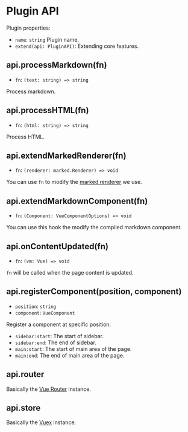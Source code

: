 # Plugin API

Plugin properties:

- `name`: `string` Plugin name.
- `extend(api: PluginAPI)`: Extending core features.

## api.processMarkdown(fn)

- `fn`: `(text: string) => string`

Process markdown.

## api.processHTML(fn)

- `fn`: `(html: string) => string`

Process HTML.

## api.extendMarkedRenderer(fn)

- `fn`: `(renderer: marked.Renderer) => void`

You can use `fn` to modify the [marked renderer](https://marked.js.org/#/USING_PRO.md#renderer) we use.

## api.extendMarkdownComponent(fn)

- `fn`: `(Component: VueComponentOptions) => void`

You can use this hook the modify the compiled markdown component.

## api.onContentUpdated(fn)

- `fn`: `(vm: Vue) => void`

`fn` will be called when the page content is updated.

## api.registerComponent(position, component)

- `position`: `string`
- `component`: `VueComponent`

Register a component at specific position:

- `sidebar:start`: The start of sidebar.
- `sidebar:end`: The end of sidebar.
- `main:start`: The start of main area of the page.
- `main:end`: The end of main area of the page.

## api.router

Basically the [Vue Router](https://router.vuejs.org/api/#router-instance-properties) instance.

## api.store

Basically the [Vuex](https://vuex.vuejs.org/api/#vuex-store-instance-properties) instance.
